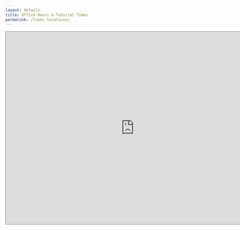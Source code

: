```yaml
---
layout: default
title: Office Hours & Tutorial Times
permalink: /times-locations/
---
```


<iframe src="https://calendar.google.com/calendar/embed?height=600&amp;wkst=1&amp;bgcolor=%23ffffff&amp;ctz=America%2FChicago&amp;src=7go1d7qiu4j285mva0gue3etvjsq2o1g%40import.calendar.google.com&amp;color=%23795548&amp;showTitle=0&amp;showPrint=0&amp;showTabs=0&amp;showCalendars=0&amp;mode=AGENDA" style="border:solid 1px #777" style="border-width:0" width="800" height="600" frameborder="0" scrolling="no"></iframe>